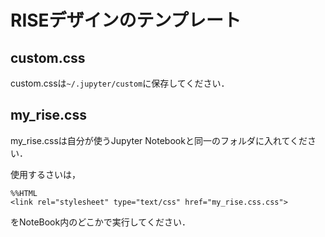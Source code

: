 # RISEデザインのテンプレート

## custom.css

custom.cssは`~/.jupyter/custom`に保存してください．

## my_rise.css

my_rise.cssは自分が使うJupyter Notebookと同一のフォルダに入れてください．

使用するさいは，

```
%%HTML
<link rel="stylesheet" type="text/css" href="my_rise.css.css">
```

をNoteBook内のどこかで実行してください．
